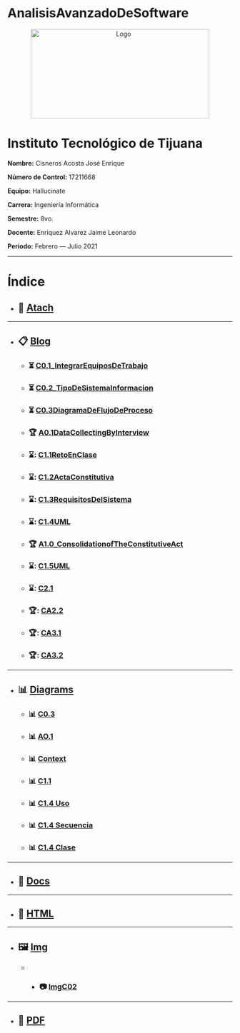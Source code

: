 # AnalisisAvanzadoDeSoftware
<p align="center">
    <img alt="Logo" src="https://www.tijuana.tecnm.mx/wp-content/uploads/2014/11/INFORMATICA_HEADING-768x252.png" width=400 height=200>
</p>

# Instituto Tecnológico de Tijuana

**Nombre:** Cisneros Acosta José Enrique

**Número de Control:** 17211668

**Equipo:** Hallucinate

**Carrera:** Ingeniería Informática

**Semestre:** 8vo.

**Docente:** Enriquez Alvarez Jaime Leonardo

**Periodo:** Febrero — Julio 2021

___

# Índice

* ## :paperclip: [Atach](https://github.com/enrique-cisneros/AnalisisAvanzadoDeSoftware/tree/main/Atach "Atach")
---
* ## :clipboard: [Blog](https://github.com/enrique-cisneros/AnalisisAvanzadoDeSoftware/tree/main/Blog "Blog")
    * ### :hourglass_flowing_sand: [C0.1_IntegrarEquiposDeTrabajo](https://github.com/enrique-cisneros/AnalisisAvanzadoDeSoftware/blob/main/Blog/C0.1_IntegrarEquiposdeTrabajo_CisnerosAcostaJoseEnrique.pdf "C0.1_IntegrarEquiposDeTrabajo")
    * ### :hourglass_flowing_sand: [C0.2_TipoDeSistemaInformacion](https://github.com/enrique-cisneros/AnalisisAvanzadoDeSoftware/blob/main/Blog/C0.2_TipoDeSistemaDeInformacion_CisnerosAcosta.md "C0.2_TipoDeSistemaInformacion")
    * ### :hourglass_flowing_sand: [C0.3DiagramaDeFlujoDeProceso](https://github.com/enrique-cisneros/AnalisisAvanzadoDeSoftware/blob/main/Blog/C0.3DiagramaDeFlujoDeProceso.md "C0.3DiagramaDeFlujoDeProceso")
    * ### :trophy: [A0.1DataCollectingByInterview](https://github.com/enrique-cisneros/AnalisisAvanzadoDeSoftware/blob/main/Blog/A0.1DataCollectingByInterview.md "A0.1DataCollectingByInterview")
    * ### ⌛: [C1.1RetoEnClase](https://github.com/enrique-cisneros/AnalisisAvanzadoDeSoftware/blob/main/Blog/C1.1RetoEnClase.md "C1.1RetoEnClase")
    * ### ⌛: [C1.2ActaConstitutiva](https://github.com/enrique-cisneros/AnalisisAvanzadoDeSoftware/blob/main/Blog/C1.2ActaConstitutiva.md "C1.2ActaConstitutiva")
    * ### ⌛: [C1.3RequisitosDelSistema](https://github.com/enrique-cisneros/AnalisisAvanzadoDeSoftware/blob/main/Blog/C1.3RequisitosDelSistema.md "C1.3RequisitosDelSistema")
    * ### ⌛: [C1.4UML](https://github.com/enrique-cisneros/AnalisisAvanzadoDeSoftware/blob/main/Blog/C1.4_UML_Casos_de_uso_secuencia_clases.md "C1.4CasosDeUso")
    * ### :trophy: [A1.0_ConsolidationofTheConstitutiveAct](https://github.com/enrique-cisneros/AnalisisAvanzadoDeSoftware/blob/main/Blog/A1.0_ConsolidationofTheConstitutiveAct.md "A1.0_ConsolidationofTheConstitutiveAct")
    * ### ⌛: [C1.5UML](https://github.com/enrique-cisneros/AnalisisAvanzadoDeSoftware/blob/main/Blog/C1.5_UML_Estado_Componentes_Distribucion.md "C1.5Diagramas")
    * ### ⌛: [C2.1](https://github.com/enrique-cisneros/AnalisisAvanzadoDeSoftware/blob/main/Blog/C2.1_EspecificacionRequerimientosFuncionales.md "C2.1")
    * ### 🏆: [CA2.2](https://github.com/enrique-cisneros/AnalisisAvanzadoDeSoftware/blob/main/Blog/A2.2_JoseCisneros_Hallucinate.md "A2.2")
    * ### 🏆: [CA3.1](https://github.com/enrique-cisneros/AnalisisAvanzadoDeSoftware/blob/main/Blog/A3.1CisnerosAcostaHallucinate.pdf "A3.1")
    * ### 🏆: [CA3.2](https://github.com/enrique-cisneros/AnalisisAvanzadoDeSoftware/blob/main/Blog/A3.2_Hallucinate.pdf "A3.2")
---
* ## :bar_chart: [Diagrams](https://github.com/enrique-cisneros/AnalisisAvanzadoDeSoftware/tree/main/Diagrams "Diagrams")
    * ### :bar_chart: [C0.3](https://github.com/enrique-cisneros/AnalisisAvanzadoDeSoftware/blob/main/Diagrams/C03.DiagramaDeFlujoDeProceso.png "C0.3")
    * ### :bar_chart: [AO.1](https://github.com/enrique-cisneros/AnalisisAvanzadoDeSoftware/blob/main/Diagrams/A0.1_Diagrama.png "A0.1")
    * ### :bar_chart: [Context](https://github.com/enrique-cisneros/AnalisisAvanzadoDeSoftware/blob/main/Diagrams/Context.drawio.png "Context")
    * ### :bar_chart: [C1.1](https://github.com/enrique-cisneros/AnalisisAvanzadoDeSoftware/blob/main/Diagrams/C1.1Bizagi.PNG "C1.1")
    * ### :bar_chart: [C1.4 Uso](https://github.com/enrique-cisneros/AnalisisAvanzadoDeSoftware/blob/main/Diagrams/DUso.drawio.png "C1.4 Uso")
    * ### :bar_chart: [C1.4 Secuencia](https://github.com/enrique-cisneros/AnalisisAvanzadoDeSoftware/blob/main/Diagrams/Secuencia.drawio.png "C1.4 Secuencia")
    * ### :bar_chart: [C1.4 Clase](https://github.com/enrique-cisneros/AnalisisAvanzadoDeSoftware/blob/main/Diagrams/Clase.drawio.png "C1.4 Clase")
---
* ## :open_file_folder: [Docs](https://github.com/enrique-cisneros/AnalisisAvanzadoDeSoftware/tree/main/Docs "Docs")
---
* ## :page_facing_up: [HTML](https://github.com/enrique-cisneros/AnalisisAvanzadoDeSoftware/tree/main/HTML "HTML")
---
* ## :framed_picture: [Img](https://github.com/enrique-cisneros/AnalisisAvanzadoDeSoftware/tree/main/Img "Img")
    * * ### :camera: [ImgC02](https://github.com/enrique-cisneros/AnalisisAvanzadoDeSoftware/blob/main/Img/ImgC02CisnerosAcosta.png "ImgC02CisnerosAcosta")
---
* ##  :notebook_with_decorative_cover: [PDF](https://github.com/enrique-cisneros/AnalisisAvanzadoDeSoftware/tree/main/PDF "PDF")
